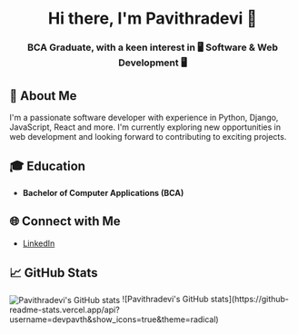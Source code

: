 <h1 align="center"> Hi there, I'm Pavithradevi 👋</h1>
<h3 align="center"> BCA Graduate, with a keen interest in 🖥️ Software & Web Development 🖥️ </h3>

## 🚀 About Me
I'm a passionate software developer with experience in Python, Django, JavaScript, React and more. I'm currently exploring new opportunities in web development and looking forward to contributing to exciting projects.

## 🎓 Education
- **Bachelor of Computer Applications (BCA)**

## 🌐 Connect with Me
- [LinkedIn](https://www.linkedin.com/in/pavithradevi-m2441/)

## 📈 GitHub Stats
<img align="center" src="https://github-readme-stats.vercel.app/api/top-langs/?username=devpavth&layout=compact&theme=radical" alt="Pavithradevi's GitHub stats" />
![Pavithradevi's GitHub stats](https://github-readme-stats.vercel.app/api?username=devpavth&show_icons=true&theme=radical)


<!--
**devpavth/devpavth** is a ✨ _special_ ✨ repository because its `README.md` (this file) appears on your GitHub profile.

Here are some ideas to get you started:

- 🔭 I’m currently working on ...
- 🌱 I’m currently learning ...
- 👯 I’m looking to collaborate on ...
- 🤔 I’m looking for help with ...
- 💬 Ask me about ...
- 📫 How to reach me: ...
- 😄 Pronouns: ...
- ⚡ Fun fact: ...
-->
